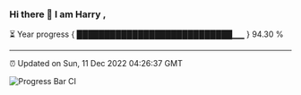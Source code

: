 ### Hi there 👋 I am Harry , 

⏳ Year progress { ████████████████████████████▁▁ } 94.30 %

---

⏰ Updated on Sun, 11 Dec 2022 04:26:37 GMT

![Progress Bar CI](https://github.com/duykhang68/duykhang68/workflows/Progress%20Bar%20CI/badge.svg)

